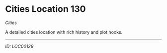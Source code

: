 # Cities Location 130

*Cities*

A detailed cities location with rich history and plot hooks.

---
*ID: LOC00129*